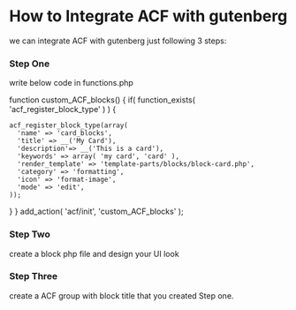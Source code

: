 # How to Integrate ACF with gutenberg
we can integrate ACF with gutenberg just following 3 steps:

### Step One
write below code in functions.php

function custom_ACF_blocks() {
  if( function_exists( 'acf_register_block_type' ) ) {

    acf_register_block_type(array(
      'name' => 'card_blocks',
      'title' => __('My Card'),
      'description'=> __('This is a card'),
      'keywords' => array( 'my card', 'card' ),
      'render_template' => 'template-parts/blocks/block-card.php',
      'category' => 'formatting',
      'icon' => 'format-image',
      'mode' => 'edit',
    ));

  }
}
add_action( 'acf/init', 'custom_ACF_blocks' );

### Step Two
create a block php file and design your UI look

### Step Three
create a ACF group with block title that you created Step one.
